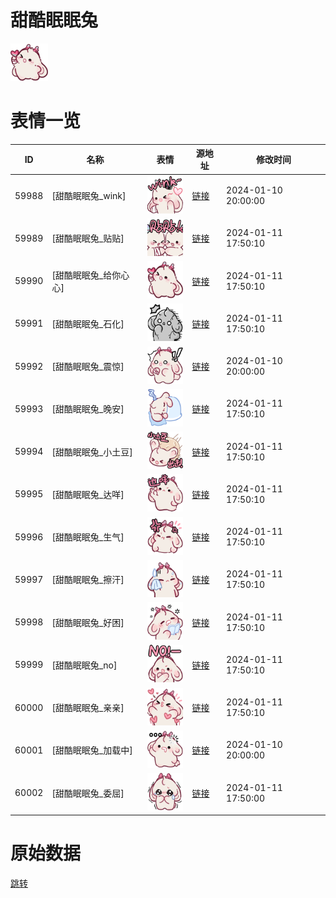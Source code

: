 # 甜酷眠眠兔

<img src="./cover.png" height="60" alt="cover" />

# 表情一览

|ID|名称|表情|源地址|修改时间|
|----|----|----|----|----|
|59988|[甜酷眠眠兔_wink]|<img src="./pic/059988_%5B甜酷眠眠兔_wink%5D.png" height="60" alt="wink"/>|[链接](https://i0.hdslb.com/bfs/garb/ee32115307566369b58bb14e89f481c3b611d93a.png)|2024-01-10 20:00:00|
|59989|[甜酷眠眠兔_贴贴]|<img src="./pic/059989_%5B甜酷眠眠兔_贴贴%5D.png" height="60" alt="贴贴"/>|[链接](https://i0.hdslb.com/bfs/garb/fb9522bad04734b20482e7161ab624aebe1f0535.png)|2024-01-11 17:50:10|
|59990|[甜酷眠眠兔_给你心心]|<img src="./pic/059990_%5B甜酷眠眠兔_给你心心%5D.png" height="60" alt="给你心心"/>|[链接](https://i0.hdslb.com/bfs/garb/9b4fe5f2b4fb6f8f3d4a57ef0d9f695a92c905a6.png)|2024-01-11 17:50:10|
|59991|[甜酷眠眠兔_石化]|<img src="./pic/059991_%5B甜酷眠眠兔_石化%5D.png" height="60" alt="石化"/>|[链接](https://i0.hdslb.com/bfs/garb/f416ab0fb3a8fd179bbe5b6d32897a4f3a712ad0.png)|2024-01-11 17:50:10|
|59992|[甜酷眠眠兔_震惊]|<img src="./pic/059992_%5B甜酷眠眠兔_震惊%5D.png" height="60" alt="震惊"/>|[链接](https://i0.hdslb.com/bfs/garb/a20cacd3a67f1ab3ed2a377bce629f72792a7a7e.png)|2024-01-10 20:00:00|
|59993|[甜酷眠眠兔_晚安]|<img src="./pic/059993_%5B甜酷眠眠兔_晚安%5D.png" height="60" alt="晚安"/>|[链接](https://i0.hdslb.com/bfs/garb/ed4d26597d463bc9ded6e162e1e79da3c0d6c7c4.png)|2024-01-11 17:50:10|
|59994|[甜酷眠眠兔_小土豆]|<img src="./pic/059994_%5B甜酷眠眠兔_小土豆%5D.png" height="60" alt="小土豆"/>|[链接](https://i0.hdslb.com/bfs/garb/d3869d7e28ae57594264f815fa567b65adc27965.png)|2024-01-11 17:50:10|
|59995|[甜酷眠眠兔_达咩]|<img src="./pic/059995_%5B甜酷眠眠兔_达咩%5D.png" height="60" alt="达咩"/>|[链接](https://i0.hdslb.com/bfs/garb/5cec823ceb4b0d8905ed3a67c388cefab95a429c.png)|2024-01-11 17:50:10|
|59996|[甜酷眠眠兔_生气]|<img src="./pic/059996_%5B甜酷眠眠兔_生气%5D.png" height="60" alt="生气"/>|[链接](https://i0.hdslb.com/bfs/garb/7c71ad4bab2e70ffca3564627b4845b21c2eccba.png)|2024-01-11 17:50:10|
|59997|[甜酷眠眠兔_擦汗]|<img src="./pic/059997_%5B甜酷眠眠兔_擦汗%5D.png" height="60" alt="擦汗"/>|[链接](https://i0.hdslb.com/bfs/garb/8b33caf13f974939e452118eea0ef753aeb0c429.png)|2024-01-11 17:50:10|
|59998|[甜酷眠眠兔_好困]|<img src="./pic/059998_%5B甜酷眠眠兔_好困%5D.png" height="60" alt="好困"/>|[链接](https://i0.hdslb.com/bfs/garb/2d9f5570e411dea759a33cf40cd963b7498359d0.png)|2024-01-11 17:50:10|
|59999|[甜酷眠眠兔_no]|<img src="./pic/059999_%5B甜酷眠眠兔_no%5D.png" height="60" alt="no"/>|[链接](https://i0.hdslb.com/bfs/garb/a002e76409d26a14a5bb4551d475265fc241ee73.png)|2024-01-11 17:50:10|
|60000|[甜酷眠眠兔_亲亲]|<img src="./pic/060000_%5B甜酷眠眠兔_亲亲%5D.png" height="60" alt="亲亲"/>|[链接](https://i0.hdslb.com/bfs/garb/f4428d79925cd1cf5fdf794c1544664e31eaa36d.png)|2024-01-11 17:50:10|
|60001|[甜酷眠眠兔_加载中]|<img src="./pic/060001_%5B甜酷眠眠兔_加载中%5D.png" height="60" alt="加载中"/>|[链接](https://i0.hdslb.com/bfs/garb/615e88fd2b4dc5a459496c4c34b01751a565b92d.png)|2024-01-10 20:00:00|
|60002|[甜酷眠眠兔_委屈]|<img src="./pic/060002_%5B甜酷眠眠兔_委屈%5D.png" height="60" alt="委屈"/>|[链接](https://i0.hdslb.com/bfs/garb/817a59a8718dd91088a0804ebe49dbf840b47e4b.png)|2024-01-11 17:50:00|

# 原始数据

[跳转](./raw.json)

